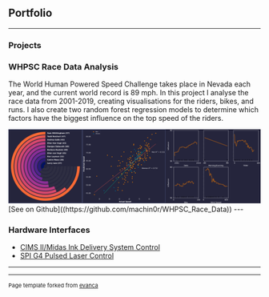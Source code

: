 ## Portfolio

---

### Projects
### WHPSC Race Data Analysis

The World Human Powered Speed Challenge takes place in Nevada each year, and the current world record is 89 mph. In this project I analyse the race data from 2001-2019, creating visualisations for the riders, bikes, and runs. 
I also create two random forest regression models to determine which factors have the biggest influence on the top speed of the riders.

<img src="/images/portfolio_image.png?raw=true"/>
[See on Github]((https://github.com/machin0r/WHPSC_Race_Data))
---

### Hardware Interfaces

- [CIMS II/Midas Ink Delivery System Control](https://github.com/machin0r/CIMSII-Midas_Ink_Control)
- [SPI G4 Pulsed Laser Control](https://github.com/machin0r/SPI_G4_Pulsed_Laser_Control)

---




---
<p style="font-size:11px">Page template forked from <a href="https://github.com/evanca/quick-portfolio">evanca</a></p>
<!-- Remove above link if you don't want to attibute -->
